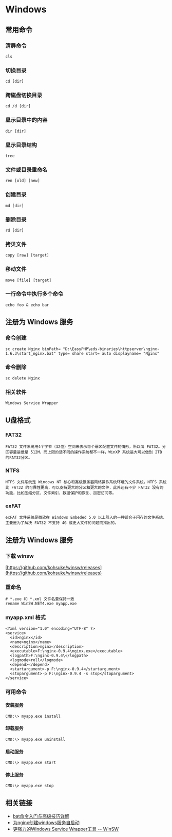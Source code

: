 # Windows

## 常用命令

### 清屏命令
	cls
	
### 切换目录
	cd [dir]
	
### 跨磁盘切换目录
	cd /d [dir]
	
### 显示目录中的内容
	dir [dir]
	
### 显示目录结构
	tree
	
### 文件或目录重命名
	ren [old] [new]
	
### 创建目录
	md [dir]
	
### 删除目录
	rd [dir]
	
### 拷贝文件
	copy [raw] [target]
	
### 移动文件
	move [file] [target]
	
### 一行命令中执行多个命令
	echo foo & echo bar

## 注册为 Windows 服务

### 命令创建
	sc create Nginx binPath= "D:\EasyPHP\eds-binaries\httpserver\nginx-1.6.3\start_nginx.bat" type= share start= auto displayname= "Nginx"

### 命令删除
	sc delete Nginx

### 相关软件
	Windows Service Wrapper
	
## U盘格式

### FAT32
	FAT32 文件系统用4个字节（32位）空间来表示每个扇区配置文件的情形，所以叫 FAT32。分区容量最低是 512M，而上限的话不同的操作系统都不一样，WinXP 系统最大可以做到 2TB 的FAT32分区。

### NTFS

	NTFS 文件系统是 Windows NT 核心和高级服务器网络操作系统环境的文件系统。NTFS 系统比 FAT32 的可靠性更高，可以支持更大的分区和更大的文件，此外还有不少 FAT32 没有的功能，比如压缩分区、文件索引、数据保护和恢复、加密访问等。

### exFAT

	exFAT 文件系统是微软在 Windows Embeded 5.0 以上引入的一种适合于闪存的文件系统，主要是为了解决 FAT32 不支持 4G 或更大文件的问题而推出的。
	

## 注册为 Windows 服务

### 下载 winsw

[https://github.com/kohsuke/winsw/releases](https://github.com/kohsuke/winsw/releases)

### 重命名
	
	# *.exe 和 *.xml 文件名要保持一致
	rename WinSW.NET4.exe myapp.exe

### myapp.xml 格式

	<?xml version="1.0" encoding="UTF-8" ?>
	<service>
	  <id>nginx</id>
	  <name>nginx</name>
	  <description>nginx</description>
	  <executable>F:\nginx-0.9.4\nginx.exe</executable>
	  <logpath>F:\nginx-0.9.4\</logpath>
	  <logmode>roll</logmode>
	  <depend></depend>
	  <startargument>-p F:\nginx-0.9.4</startargument>
	  <stopargument>-p F:\nginx-0.9.4 -s stop</stopargument>
	</service>

### 可用命令

#### 安装服务
	CMD:\> myapp.exe install

#### 卸载服务
	CMD:\> myapp.exe uninstall

#### 启动服务
	CMD:\> myapp.exe start

#### 停止服务
	CMD:\> myapp.exe stop
	
## 相关链接

- [bat命令入门与高级技巧详解](https://www.jb51.net/article/97204.htm)
- [为nginx创建windows服务自启动](https://www.cnblogs.com/JayK/p/3429795.html)
- [更强力的Windows Service Wrapper工具 -- WinSW](https://my.oschina.net/pierrecai/blog/895336)
